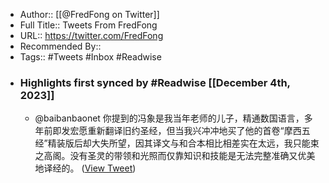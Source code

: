 - Author:: [[@FredFong on Twitter]]
- Full Title:: Tweets From FredFong
- URL:: https://twitter.com/FredFong
- Recommended By::
- Tags:: #Tweets #Inbox #Readwise
- ### Highlights first synced by #Readwise [[December 4th, 2023]]
    - @baibanbaonet 你提到的冯象是我当年老师的儿子，精通数国语言，多年前即发宏愿重新翻译旧约圣经，但当我兴冲冲地买了他的首卷“摩西五经”精装版后却大失所望，因其译文与和合本相比相差实在太远，我只能束之高阁。没有圣灵的带领和光照而仅靠知识和技能是无法完整准确又优美地译经的。 ([View Tweet](https://twitter.com/FredFong/status/1731367718132302216))
